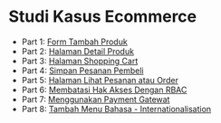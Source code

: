 # Studi Kasus Ecommerce

- Part 1: [Form Tambah Produk](https://youtu.be/xKFEjPz2sSI)
- Part 2: [Halaman Detail Produk](https://youtu.be/kMCL-q5U7mc)
- Part 3: [Halaman Shopping Cart](https://youtu.be/DPeio3ki-cM)
- Part 4: [Simpan Pesanan Pembeli](https://youtu.be/58u3MYY34ek)
- Part 5: [Halaman Lihat Pesanan atau Order](https://youtu.be/AvhYy8wzO2k)
- Part 6: [Membatasi Hak Akses Dengan RBAC](https://youtu.be/CugStERwHM0)
- Part 7: [Menggunakan Payment Gatewat](https://youtu.be/1JV_CMWB3B0)
- Part 8: [Tambah Menu Bahasa - Internationalisation](https://youtu.be/bB6Xo68_udo) 
